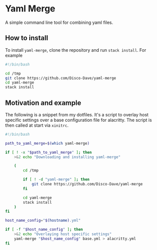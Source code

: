 # Yaml Merge
A simple command line tool for combining yaml files.

## How to install
To install `yaml-merge`, clone the repository and run `stack install`. For example
```bash
#!/bin/bash

cd /tmp
git clone https://github.com/Disco-Dave/yaml-merge 
cd yaml-merge
stack install
```

## Motivation and example
The following is a snippet from my dotfiles. It's a script to overlay host specific settings over a base configuration file for alacritty. The script is then called at start via `xinitrc`.
```bash
#!/bin/bash

path_to_yaml_merge=$(which yaml-merge)

if [ ! -x "$path_to_yaml_merge" ]; then
    >&2 echo "Downloading and installing yaml-merge"

    (
        cd /tmp

        if [ ! -d "yaml-merge" ]; then
            git clone https://github.com/Disco-Dave/yaml-merge 
        fi

        cd yaml-merge
        stack install
    )
fi

host_name_config="$(hostname).yml"

if [ -f "$host_name_config" ]; then
    >&2 echo "Overlaying host specific settings"
    yaml-merge "$host_name_config" base.yml > alacritty.yml
fi
```
